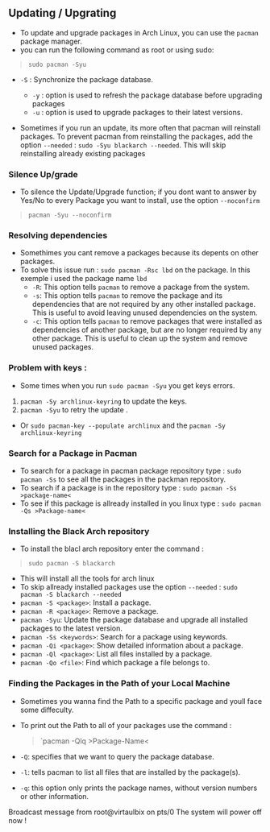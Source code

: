 
## Updating / Upgrating 

- To update and upgrade packages in Arch Linux, you can use the `pacman` package manager.
- you can run the following command as root or using sudo:

> `sudo pacman -Syu`

- `-S` : Synchronize the package database.
	- `-y` : option is used to refresh the package database before upgrading packages
	- `-u` : option is used to upgrade packages to their latest versions.

- Sometimes if you run an update, its more often that pacman will reinstall packages. To prevent pacman from reinstalling the packages, add the option `--needed` : `sudo -Syu blackarch --needed`. This will skip reinstalling already existing packages

### Silence Up/grade 

- To silence the Update/Upgrade function; if you dont want to answer by Yes/No to every Package you want to install, use the option `--noconfirm`

> `pacman -Syu --noconfirm`

### Resolving dependencies 

- Somethimes you cant remove a packages because its depents on other packages.
- To solve this issue run : `sudo pacman -Rsc lbd` on the package. In this exemple i used the package name `lbd`
	-   `-R`: This option tells `pacman` to remove a package from the system.
	-   `-s`: This option tells `pacman` to remove the package and its dependencies that are not required by any other installed package. This is useful to avoid leaving unused dependencies on the system.
	-   `-c`: This option tells `pacman` to remove packages that were installed as dependencies of another package, but are no longer required by any other package. This is useful to clean up the system and remove unused packages.

### Problem with keys :

- Some times when you run `sudo pacman -Syu` you get keys errors.
1. `pacman -Sy archlinux-keyring` to update the keys.
 2. `pacman -Syu` to retry the update .

- Or  `sudo pacman-key --populate archlinux` and the `pacman -Sy archlinux-keyring`


### Search for a Package in Pacman

- To search for a package in pacman package repository type : `sudo pacman -Ss` to see all the packages in the packman repository.
- To search if a package is in the repository type : `sudo pacman -Ss >package-name<`
- To see if this package is allready installed in you linux type : `sudo pacman -Qs >Package-name<`

### Installing the Black Arch repository 

- To install the blacl arch repository enter the command :

> `sudo pacman -S blackarch`

- This will install all the tools for arch linux
- To skip allready installed packages use the option `--needed` : `sudo pacman -S blackarch --needed`
-   `pacman -S <package>`: Install a package.
-   `pacman -R <package>`: Remove a package.
-   `pacman -Syu`: Update the package database and upgrade all installed packages to the latest version.
-   `pacman -Ss <keywords>`: Search for a package using keywords.
-   `pacman -Qi <package>`: Show detailed information about a package.
-   `pacman -Ql <package>`: List all files installed by a package.
-   `pacman -Qo <file>`: Find which package a file belongs to.

### Finding the Packages in the Path of your Local Machine 

- Sometimes you wanna find the Path to a specific package and youll face some diffeculty.
- To print out the Path to all of your packages use the command : 
  
  > `pacman -Qlq >Package-Name<
    
-   `-Q`: specifies that we want to query the package database.
-   `-l`: tells pacman to list all files that are installed by the package(s).
-   `-q`: this option only prints the package names, without version numbers or other information.


Broadcast message from root@virtaulbix on pts/0
The system will power off now !